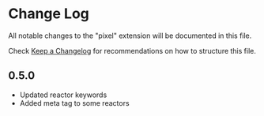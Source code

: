 # Change Log

All notable changes to the "pixel" extension will be documented in this file.

Check [Keep a Changelog](http://keepachangelog.com/) for recommendations on how to structure this file.

## 0.5.0

- Updated reactor keywords
- Added meta tag to some reactors